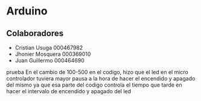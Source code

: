 # Arduino


## Colaboradores
- Cristian Usuga 000467982
- Jhonier Mosquera 000369010
- Juan Guillermo 000464690

prueba
En el cambio de 100-500 en el codigo, hizo que el led en el micro controlador tuviera mayor pausa a la hora de hacer el encendido y apagado del mismo ya que esa parte del codigo controla el tiempo que tarde en hacer el intervalo de encendido y apagado del led
